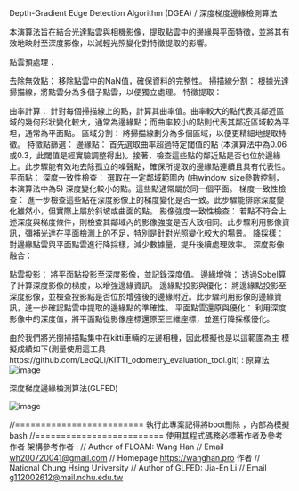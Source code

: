Depth-Gradient Edge Detection Algorithm (DGEA) / 深度梯度邊緣檢測算法

本演算法旨在結合光達點雲與相機影像，提取點雲中的邊緣與平面特徵，並將其有效地映射至深度影像，以減輕光照變化對特徵提取的影響。

點雲預處理：

去除無效點： 移除點雲中的NaN值，確保資料的完整性。
掃描線分割： 根據光達掃描線，將點雲分為多個子點雲，以便獨立處理。
特徵提取：

曲率計算： 針對每個掃描線上的點，計算其曲率值。曲率較大的點代表其鄰近區域的幾何形狀變化較大，通常為邊緣點；而曲率較小的點則代表其鄰近區域較為平坦，通常為平面點。
區域分割： 將掃描線劃分為多個區域，以便更精細地提取特徵。
特徵點篩選：
邊緣點： 首先選取曲率超過特定閾值的點 (本演算法中為0.06或0.3，此閾值是經實驗調整得出)。接著，檢查這些點的鄰近點是否也位於邊緣上。此步驟能有效地去除孤立的噪聲點，確保所提取的邊緣點連續且具有代表性。
平面點：
深度一致性檢查： 選取在一定鄰域範圍內 (由window_size參數控制，本演算法中為5) 深度變化較小的點。這些點通常屬於同一個平面。
梯度一致性檢查： 進一步檢查這些點在深度影像上的梯度變化是否一致。此步驟能排除深度變化雖然小，但實際上屬於斜坡或曲面的點。
影像強度一致性檢查： 若點不符合上述深度與梯度條件，則檢查其鄰域內的影像強度是否大致相同。此步驟利用影像資訊，彌補光達在平面檢測上的不足，特別是針對光照變化較大的場景。
降採樣： 對邊緣點雲與平面點雲進行降採樣，減少數據量，提升後續處理效率。
深度影像融合：

點雲投影： 將平面點投影至深度影像，並記錄深度值。
邊緣增強： 透過Sobel算子計算深度影像的梯度，以增強邊緣資訊。
邊緣點投影與優化： 將邊緣點投影至深度影像，並檢查投影點是否位於增強後的邊緣附近。此步驟利用影像的邊緣資訊，進一步確認點雲中提取的邊緣點的準確性。
平面點雲還原與優化： 利用深度影像中的深度值，將平面點從影像座標還原至三維座標，並進行降採樣優化。

由於我們將光捯掃描點集中在kitti車輛的左邊相機，因此模擬也是以這範圍為主
模擬成績如下(測量使用這工具https://github.com/LeoQLi/KITTI_odometry_evaluation_tool.git) :
原算法
![image](https://github.com/user-attachments/assets/6f0a9cb5-0f67-463b-a917-b1842c64dc0f)

深度梯度邊緣檢測算法(GLFED)

![image](https://github.com/user-attachments/assets/a0404f84-f462-4ec1-9f5a-887e6e5b0fe8)

//=========================
執行此專案記得將boot刪除 ，內部為模擬bash
//=========================
使用其程式碼務必標著作者及參考作者
架構參考作者 : 
// Author of FLOAM: Wang Han 
// Email wh200720041@gmail.com
// Homepage https://wanghan.pro
作者
// National Chung Hsing University
// Author of GLFED: Jia-En Li
// Email g112002612@mail.nchu.edu.tw
